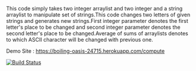 This code simply takes two integer arraylist and two integer and a string arraylist to manipulate set of strings.This code changes
two letters of given strings and generates new strings.First integer parameter denotes the first letter's place to be changed and 
second integer parameter denotes the second letter's place to be changed.Average of sums of arraylists denotes to which ASCII
character will be changed with previous one.

Demo Site : https://boiling-oasis-24715.herokuapp.com/compute


[![Build Status](https://travis-ci.org/YKakdas/myDemoApp.svg?branch=master)](https://travis-ci.org/YKakdas/myDemoApp)